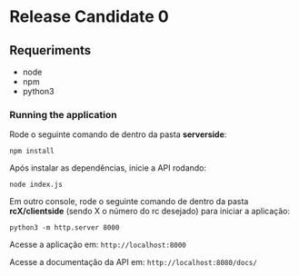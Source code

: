 # Release Candidate 0

## Requeriments

* node
* npm
* python3

### Running the application

Rode o seguinte comando de dentro da pasta **serverside**:

```console
npm install
```

Após instalar as dependências, inicie a API rodando: 

```console
node index.js
```

Em outro console, rode o seguinte comando de dentro da pasta **rcX/clientside** (sendo X o número do rc desejado) para iniciar a aplicação:

```console
python3 -m http.server 8000
```

Acesse a aplicação em: ``http://localhost:8000``

Acesse a documentação da API em: ``http://localhost:8080/docs/``
